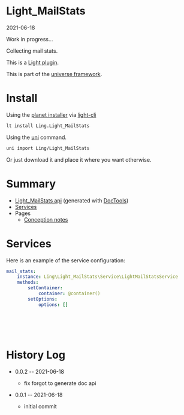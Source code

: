 Light_MailStats
===========
2021-06-18


Work in progress...

Collecting mail stats.




This is a [Light plugin](https://github.com/lingtalfi/Light/blob/master/doc/pages/plugin.md).

This is part of the [universe framework](https://github.com/karayabin/universe-snapshot).


Install
==========

Using the [planet installer](https://github.com/lingtalfi/Light_PlanetInstaller) via [light-cli](https://github.com/lingtalfi/Light_Cli)
```bash
lt install Ling.Light_MailStats
```

Using the [uni](https://github.com/lingtalfi/universe-naive-importer) command.
```bash
uni import Ling/Light_MailStats
```

Or just download it and place it where you want otherwise.






Summary
===========
- [Light_MailStats api](https://github.com/lingtalfi/Light_MailStats/blob/master/doc/api/Ling/Light_MailStats.md) (generated with [DocTools](https://github.com/lingtalfi/DocTools))
- [Services](#services)
- Pages
    - [Conception notes](https://github.com/lingtalfi/Light_MailStats/blob/master/doc/pages/conception-notes.md)






Services
=========


Here is an example of the service configuration:

```yaml
mail_stats:
    instance: Ling\Light_MailStats\Service\LightMailStatsService
    methods:
        setContainer:
            container: @container()
        setOptions:
            options: []







```



History Log
=============

- 0.0.2 -- 2021-06-18

    - fix forgot to generate doc api
  
- 0.0.1 -- 2021-06-18

    - initial commit